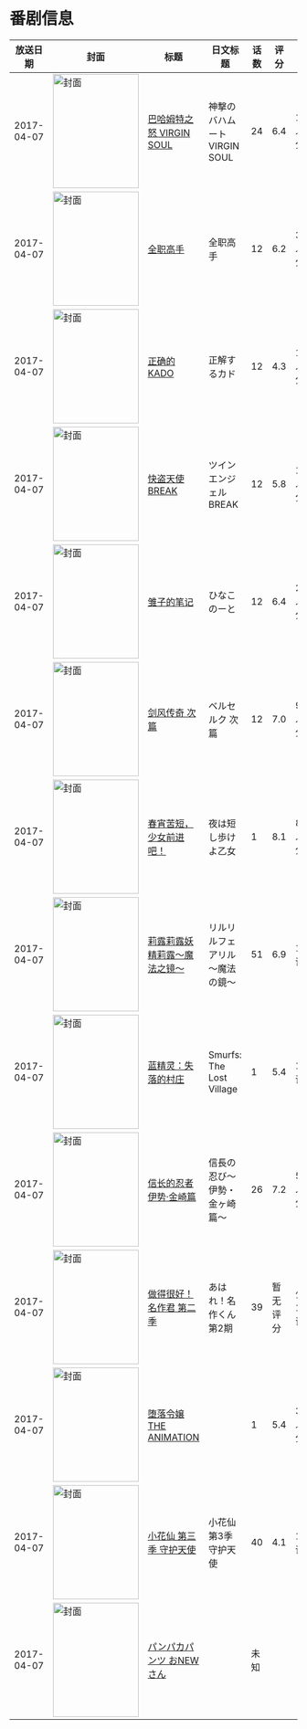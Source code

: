 # 番剧信息

|放送日期|封面|标题|日文标题|话数|评分|评分人数|
|---|---|---|---|---|---|---|
|2017-04-07|<img src="//lain.bgm.tv/pic/cover/c/95/4e/132981_3d13f.jpg" alt="封面" style="width:150px;height:200px;object-fit:cover;">|[巴哈姆特之怒 VIRGIN SOUL](https://bangumi.tv/subject/132981)|神撃のバハムート VIRGIN SOUL|24|6.4|1484人评分|
|2017-04-07|<img src="//lain.bgm.tv/pic/cover/c/ec/04/153196_44kKb.jpg" alt="封面" style="width:150px;height:200px;object-fit:cover;">|[全职高手](https://bangumi.tv/subject/153196)|全职高手|12|6.2|3034人评分|
|2017-04-07|<img src="//lain.bgm.tv/pic/cover/c/2a/c6/161765_t9TUd.jpg" alt="封面" style="width:150px;height:200px;object-fit:cover;">|[正确的KADO](https://bangumi.tv/subject/161765)|正解するカド|12|4.3|1346人评分|
|2017-04-07|<img src="//lain.bgm.tv/pic/cover/c/b1/5e/186220_7MlS7.jpg" alt="封面" style="width:150px;height:200px;object-fit:cover;">|[快盗天使BREAK](https://bangumi.tv/subject/186220)|ツインエンジェルBREAK|12|5.8|135人评分|
|2017-04-07|<img src="//lain.bgm.tv/pic/cover/c/b2/0c/190907_H0Lox.jpg" alt="封面" style="width:150px;height:200px;object-fit:cover;">|[雏子的笔记](https://bangumi.tv/subject/190907)|ひなこのーと|12|6.4|2032人评分|
|2017-04-07|<img src="//lain.bgm.tv/pic/cover/c/6b/f9/192906_p7NAm.jpg" alt="封面" style="width:150px;height:200px;object-fit:cover;">|[剑风传奇 次篇](https://bangumi.tv/subject/192906)|ベルセルク 次篇|12|7.0|946人评分|
|2017-04-07|<img src="//lain.bgm.tv/pic/cover/c/f3/59/202240_KKkZm.jpg" alt="封面" style="width:150px;height:200px;object-fit:cover;">|[春宵苦短，少女前进吧！](https://bangumi.tv/subject/202240)|夜は短し歩けよ乙女|1|8.1|8044人评分|
|2017-04-07|<img src="//lain.bgm.tv/pic/cover/c/a8/63/208360_CP5Js.jpg" alt="封面" style="width:150px;height:200px;object-fit:cover;">|[莉露莉露妖精莉露～魔法之镜～](https://bangumi.tv/subject/208360)|リルリルフェアリル～魔法の鏡～|51|6.9|14人评分|
|2017-04-07|<img src="//lain.bgm.tv/pic/cover/c/36/f4/209579_lkkeJ.jpg" alt="封面" style="width:150px;height:200px;object-fit:cover;">|[蓝精灵：失落的村庄](https://bangumi.tv/subject/209579)|Smurfs: The Lost Village|1|5.4|19人评分|
|2017-04-07|<img src="//lain.bgm.tv/pic/cover/c/f6/0f/209839_gDgiG.jpg" alt="封面" style="width:150px;height:200px;object-fit:cover;">|[信长的忍者 伊势·金崎篇](https://bangumi.tv/subject/209839)|信長の忍び〜伊勢・金ヶ崎篇〜|26|7.2|518人评分|
|2017-04-07|<img src="//lain.bgm.tv/pic/cover/c/4c/59/212813_VoZCd.jpg" alt="封面" style="width:150px;height:200px;object-fit:cover;">|[做得很好！名作君 第二季](https://bangumi.tv/subject/212813)|あはれ！名作くん  第2期|39|暂无评分|少于10人评分|
|2017-04-07|<img src="/img/no_icon_subject.png" alt="封面" style="width:150px;height:200px;object-fit:cover;">|[堕落令嬢 THE ANIMATION](https://bangumi.tv/subject/212836)||1|5.4|356人评分|
|2017-04-07|<img src="//lain.bgm.tv/pic/cover/c/96/7e/228581_Sbz86.jpg" alt="封面" style="width:150px;height:200px;object-fit:cover;">|[小花仙 第三季 守护天使](https://bangumi.tv/subject/228581)|小花仙 第3季 守护天使|40|4.1|15人评分|
|2017-04-07|<img src="//lain.bgm.tv/pic/cover/c/4c/4d/238403_cgtgD.jpg" alt="封面" style="width:150px;height:200px;object-fit:cover;">|[パンパカパンツ おNEWさん](https://bangumi.tv/subject/238403)||未知|||
